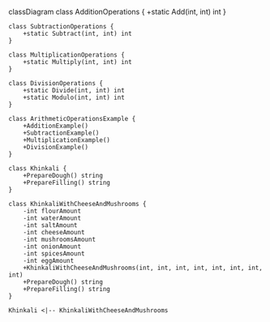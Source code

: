 classDiagram
    class AdditionOperations {
        +static Add(int, int) int
    }
    
    class SubtractionOperations {
        +static Subtract(int, int) int
    }
    
    class MultiplicationOperations {
        +static Multiply(int, int) int
    }
    
    class DivisionOperations {
        +static Divide(int, int) int
        +static Modulo(int, int) int
    }
    
    class ArithmeticOperationsExample {
        +AdditionExample()
        +SubtractionExample()
        +MultiplicationExample()
        +DivisionExample()
    }
    
    class Khinkali {
        +PrepareDough() string
        +PrepareFilling() string
    }
    
    class KhinkaliWithCheeseAndMushrooms {
        -int flourAmount
        -int waterAmount
        -int saltAmount
        -int cheeseAmount
        -int mushroomsAmount
        -int onionAmount
        -int spicesAmount
        -int eggAmount
        +KhinkaliWithCheeseAndMushrooms(int, int, int, int, int, int, int, int)
        +PrepareDough() string
        +PrepareFilling() string
    }
    
    Khinkali <|-- KhinkaliWithCheeseAndMushrooms